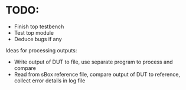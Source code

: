 # TODO:

- Finish top testbench
- Test top module
- Deduce bugs if any

Ideas for processing outputs:

- Write output of DUT to file, use separate program to process and compare
- Read from sBox reference file, compare output of DUT to reference, collect error details in log file